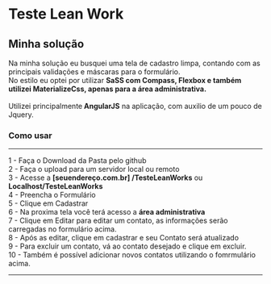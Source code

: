 <html>
  <h1>Teste Lean Work </h1>
  
  <h2>Minha solução</h2>
   Na minha solução eu busquei uma tela de cadastro limpa, contando com as principais validações e máscaras para o formulário.   <br>
   No estilo eu optei por utilizar <strong>SaSS com Compass, Flexbox e  também utilizei MaterializeCss, apenas para a área administrativa.<br>     </strong><br>
   Utilizei principalmente<strong> AngularJS</strong> na aplicação, com auxilio de um pouco de Jquery.
  <br>
  
  <h3>Como usar</h3>
  <hr>
  1 - Faça o Download da Pasta pelo github <br>
  2 - Faça o upload para um servidor local ou remoto<br>
  3 - Acesse a <strong> [seuendereço.com.br]  /TesteLeanWorks</strong>  ou <strong>Localhost/TesteLeanWorks</strong> <br>
  4 - Preencha o Formulário<br>
  5 - Clique em Cadastrar<br>
  6 - Na proxima tela você terá acesso a <strong>área administrativa</strong><br>
  7 - Clique em Editar para editar um contato, as informações serão carregadas no formulário acima.<br>
  8 - Após as editar, clique em cadastrar e seu Contato será atualizado<br>
  9 - Para excluir um contato, vá ao contato desejado e clique em excluir.<br>
 10 - Também é possível  adicionar novos contatos utilizando o fomrmulário acima.<br>
  <hr>
</html>
